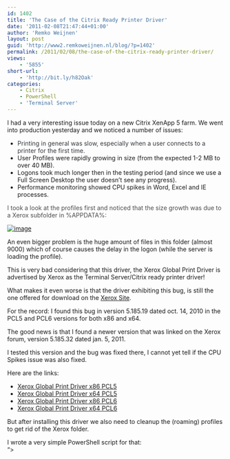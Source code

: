 ```yaml
---
id: 1402
title: 'The Case of the Citrix Ready Printer Driver'
date: '2011-02-08T21:47:44+01:00'
author: 'Remko Weijnen'
layout: post
guid: 'http://www2.remkoweijnen.nl/blog/?p=1402'
permalink: /2011/02/08/the-case-of-the-citrix-ready-printer-driver/
views:
    - '5855'
short-url:
    - 'http://bit.ly/h82Oak'
categories:
    - Citrix
    - PowerShell
    - 'Terminal Server'
---
```


I had a very interesting issue today on a new Citrix XenApp 5 farm. We went into production yesterday and we noticed a number of issues:

- <span style="color: #35383d;">Printing in general was slow, especially when a user connects to a printer for the first time.</span>
- User Profiles were rapidly growing in size (from the expected 1-2 MB to over 40 MB).
- Logons took much longer then in the testing period (and since we use a Full Screen Desktop the user doesn’t see any progress).
- Performance monitoring showed CPU spikes in Word, Excel and IE processes.

<span style="color: #4c4c4c;">I took a look at the profiles first and noticed that the size growth was due to a Xerox subfolder in %APPDATA%:  
</span>

[![image](http://192.168.40.25:8081/wp-content/uploads/2011/02/image_thumb2.png "image")](http://192.168.40.25:8081/wp-content/uploads/2011/02/image2.png)

An even bigger problem is the huge amount of files in this folder (almost 9000) which of course causes the delay in the logon (while the server is loading the profile).

This is very bad considering that this driver, the Xerox Global Print Driver is advertised by Xerox as the Terminal Server/Citrix ready printer driver!

What makes it even worse is that the driver exhibiting this bug, is still the one offered for download on the [Xerox Site](http://www.support.xerox.com/support/global-printer-driver/downloads/enus.html?operatingSystem=wins2003&fileLanguage=en).

For the record: I found this bug in version 5.185.19 dated oct. 14, 2010 in the PCL5 and PCL6 versions for both x86 and x64.

The good news is that I found a newer version that was linked on the Xerox forum, version 5.185.32 dated jan. 5, 2011.

I tested this version and the bug was fixed there, I cannot yet tell if the CPU Spikes issue was also fixed.

Here are the links:

- [Xerox Global Print Driver x86 PCL5](http://www.support.xerox.com/support/_all-products/file-download/enus.html?contentId=114411)
- [Xerox Global Print Driver x64 PCL5](http://www.support.xerox.com/support/_all-products/file-download/enus.html?contentId=114412)
- [Xerox Global Print Driver x86 PCL6](http://www.support.xerox.com/support/_all-products/file-download/enus.html?contentId=114415)
- [Xerox Global Print Driver x64 PCL6](http://www.support.xerox.com/support/_all-products/file-download/enus.html?contentId=114416)

But after installing this driver we also need to cleanup the (roaming) profiles to get rid of the Xerox folder.

I wrote a very simple PowerShell script for that:  
“&gt;